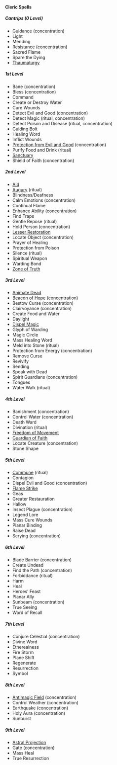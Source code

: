 #### Cleric Spells
<!-- Since Clerics have ritual casting, all ritual spells are marked as such. -->

##### Cantrips (0 Level)

- Guidance (concentration)
- Light
- Mending
- Resistance (concentration)
- Sacred Flame
- Spare the Dying
- [Thaumaturgy](#Thaumaturgy_thaumaturgy)

##### 1st Level

- Bane (concentration)
- Bless (concentration)
- Command
- Create or Destroy Water
- Cure Wounds
- Detect Evil and Good (concentration)
- Detect Magic (ritual, concentration)
- Detect Poison and Disease (ritual, concentration)
- Guiding Bolt
- Healing Word
- Inflict Wounds
- [Protection from Evil and Good](#Protection_from_Evil_and_Good_protection_from_evil_and_good) (concentration)
- Purify Food and Drink (ritual)
- [Sanctuary](#Sanctuary_sanctuary)
- Shield of Faith (concentration)

##### 2nd Level

- [Aid](#Aid_aid)
- [Augury](#Augury_augury) (ritual)
- Blindness/Deafness
- Calm Emotions (concentration)
- Continual Flame
- Enhance Ability (concentration)
- Find Traps
- Gentle Repose (ritual)
- Hold Person (concentration)
- [Lesser Restoration](#Lesser_Restoration_lesser_restoration)
- Locate Object (concentration)
- Prayer of Healing
- Protection from Poison
- Silence (ritual)
- Spiritual Weapon
- Warding Bond
- [Zone of Truth](#Zone_of_Truth_zone_of_truth)

##### 3rd Level

- [Animate Dead](#Animate_Dead_animate_dead)
- [Beacon of Hope](#Beacon_of_Hope_beacon_of_hope) (concentration)
- Bestow Curse (concentration)
- Clairvoyance (concentration)
- Create Food and Water
- Daylight
- [Dispel Magic](#Dispel_Magic_dispel_magic)
- Glyph of Warding
- Magic Circle
- Mass Healing Word
- Meld into Stone (ritual)
- Protection from Energy (concentration)
- Remove Curse
- Revivify
- Sending
- Speak with Dead
- Spirit Guardians (concentration)
- Tongues
- Water Walk (ritual)

##### 4th Level

- Banishment (concentration)
- Control Water (concentration)
- Death Ward
- Divination (ritual)
- [Freedom of Movement](#Freedom_of_Movement_freedom_of_movement)
- [Guardian of Faith](#Guardian_of_Faith_guardian_of_faith)
- Locate Creature (concentration)
- Stone Shape

##### 5th Level

- [Commune](#Commune_commune) (ritual)
- Contagion
- Dispel Evil and Good (concentration)
- [Flame Strike](#Flame_Strike_flame_strike)
- Geas
- Greater Restauration
- Hallow
- Insect Plague (concentration)
- Legend Lore
- Mass Cure Wounds
- Planar Binding
- Raise Dead
- Scrying (concentration)

##### 6th Level

- Blade Barrier (concentration)
- Create Undead
- Find the Path (concentration)
- Forbiddance (ritual)
- Harm
- Heal
- Heroes’ Feast
- Planar Ally
- Sunbeam (concentration)
- True Seeing
- Word of Recall

##### 7th Level

- Conjure Celestial (concentration)
- Divine Word
- Etherealness
- Fire Storm
- Plane Shift
- Regenerate
- Resurrection
- Symbol

##### 8th Level

- [Antimagic Field](#Antimagic_Field_antimagic_field) (concentration)
- Control Weather (concentration)
- Earthquake (concentration)
- Holy Aura (concentration)
- Sunburst

##### 9th Level

- [Astral Projection](#Astral_Projection_astral_projection)
- Gate (concentration)
- Mass Heal
- True Resurrection
